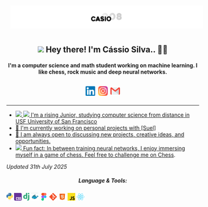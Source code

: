 <img src="https://raw.githubusercontent.com/CASIO008/CASIO008/main/profile.png" style="padding: 10px">

<h2 align="center"><img src="https://em-content.zobj.net/source/animated-noto-color-emoji/427/waving-hand_1f44b.gif" width="38px"/> Hey there! I'm Cássio Silva.. 👨‍💻</h2>

<h4 align="center">I'm a computer science and math student working on machine learning. I like chess, rock music and deep neural networks.</h4>

<p></p>


<p align="center" style="padding: 10px;"><a href="https://linkedin.com/in/cassio-silva-846953338" target="blank"><img align="center" src="Assets/images/logos/linkedin.svg" alt="CASIO008" width="25" /></a>&nbsp;&nbsp;<a href="https://instagram.com/casio_csb" target="blank"><img align="center" src="assets/images/logos/instagram.svg" alt="casio_csb" width="25" /></a>&nbsp;&nbsp;<a href="mailto:cassiossilva07@gmail.com"><img align="center" src="Assets/images/logos/gmail.svg" alt="CASIO008" width="25" /></p>

<hr />

- <img src="https://em-content.zobj.net/source/animated-noto-color-emoji/427/fire_1f525.gif" width="25px" /> <img src="https://em-content.zobj.net/source/microsoft-teams/400/man-student_1f468-200d-1f393.png" width ="25px" /> I'm a rising Junior, studying computer science from distance in USF University of San Francisco 
- 🔭 I'm currently working on personal projects with [Suel]
- 👯 I am always open to discussing new projects, creative ideas, and opportunities.
- <img src="https://em-content.zobj.net/source/animated-noto-color-emoji/427/high-voltage_26a1.gif" width="25px" /> Fun fact: In between training neural networks, I enjoy immersing myself in a game of chess. Feel free to challenge me on <a href="https://chess.com/member/jxdho" target="_blank">Chess<a>.

*Updated 31th July 2025*


<h5 align="center">Language & Tools:</h5>
<p> <img height="20" src="Assets/images/logos/python.svg" alt="python" title="python" /> <img height="20" src="Assets/images/logos/css.svg" alt="css3" title="css3" /> <img height="20" src="Assets/images/logos/django.svg" alt="django" title="django" /> <img height="20" src="Assets/images/logos/docker.svg" alt="docker" title="docker" /> <img height="20" src="Assets/images/logos/figma.svg" alt="figma" title="figma" /> <img height="20" src="Assets/images/logos/git.svg" alt="git" title="git" /> <img height="20" src="Assets/images/logos/html.svg" alt="html5" title="html5" /> <img height="20" src="Assets/images/logos/Js.svg" alt="javascript" title="javascript"/> <img height="20" src="Assets/images/logos/react.svg" alt="react" title="react" /> </p>
